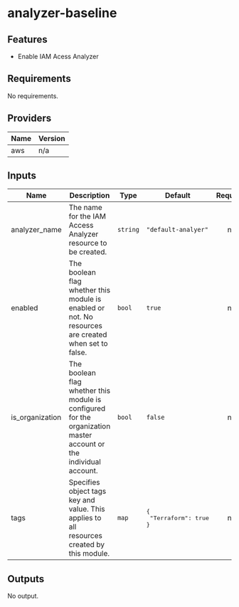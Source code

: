 # analyzer-baseline

## Features

- Enable IAM Acess Analyzer

<!-- BEGINNING OF PRE-COMMIT-TERRAFORM DOCS HOOK -->
## Requirements

No requirements.

## Providers

| Name | Version |
|------|---------|
| aws | n/a |

## Inputs

| Name | Description | Type | Default | Required |
|------|-------------|------|---------|:--------:|
| analyzer\_name | The name for the IAM Access Analyzer resource to be created. | `string` | `"default-analyer"` | no |
| enabled | The boolean flag whether this module is enabled or not. No resources are created when set to false. | `bool` | `true` | no |
| is\_organization | The boolean flag whether this module is configured for the organization master account or the individual account. | `bool` | `false` | no |
| tags | Specifies object tags key and value. This applies to all resources created by this module. | `map` | <pre>{<br>  "Terraform": true<br>}</pre> | no |

## Outputs

No output.

<!-- END OF PRE-COMMIT-TERRAFORM DOCS HOOK -->
